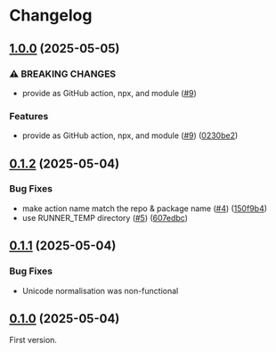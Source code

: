 # Changelog

## [1.0.0](https://github.com/blaahaj/lint-git-tree/compare/v0.1.2...v1.0.0) (2025-05-05)


### ⚠ BREAKING CHANGES

* provide as GitHub action, npx, and module ([#9](https://github.com/blaahaj/lint-git-tree/issues/9))

### Features

* provide as GitHub action, npx, and module ([#9](https://github.com/blaahaj/lint-git-tree/issues/9)) ([0230be2](https://github.com/blaahaj/lint-git-tree/commit/0230be224efaa06db2231f180464a1e133388de9))

## [0.1.2](https://github.com/blaahaj/lint-git-tree/compare/v0.1.1...v0.1.2) (2025-05-04)


### Bug Fixes

* make action name match the repo & package name ([#4](https://github.com/blaahaj/lint-git-tree/issues/4)) ([150f9b4](https://github.com/blaahaj/lint-git-tree/commit/150f9b40ed2f334c5fe378f7499a10ec2c51a912))
* use RUNNER_TEMP directory ([#5](https://github.com/blaahaj/lint-git-tree/issues/5)) ([607edbc](https://github.com/blaahaj/lint-git-tree/commit/607edbce2a749cbc2c6f1cf2b6b66330bb704054))

## [0.1.1](https://github.com/blaahaj/lint-git-tree/compare/v0.1.0...v0.1.1) (2025-05-04)

### Bug Fixes

- Unicode normalisation was non-functional

## [0.1.0](https://github.com/blaahaj/lint-git-tree/tree/v0.1.0) (2025-05-04)

First version.

